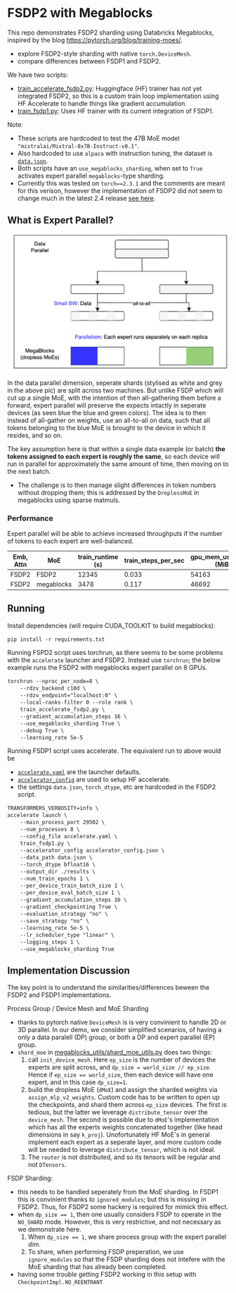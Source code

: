 # FSDP2 with Megablocks

This repo demonstrates FSDP2 sharding using Databricks Megablocks, inspired by the blog https://pytorch.org/blog/training-moes/.
- explore FSDP2-style sharding with native `torch.DeviceMesh`.
- compare differences between FSDP1 and FSDP2.

We have two scripts:
- [train_accelerate_fsdp2.py](./train_accelerate_fsdp2.py): Huggingface (HF) trainer has not yet integrated FSDP2, so this is a custom train loop implementation using HF Accelerate to handle things like gradient accumulation.
- [train_fsdp1.py](./train_fsdp1.py): Uses HF trainer with its current integration of FSDP1.

Note:
- These scripts are hardcoded to test the 47B MoE model `"mistralai/Mixtral-8x7B-Instruct-v0.1"`.
- Also hardcoded to use `alpaca` with instruction tuning, the dataset is [`data.json`](./data.json).
- Both scripts have an `use_megablocks_sharding`, when set to `True` activates expert parallel `megablocks`-type sharding.
- Currently this was tested on `torch==2.3.1` and the comments are meant for this verison, however the implementation of FSDP2 did not seem to change much in the latest 2.4 release [see here](https://github.com/pytorch/pytorch/blob/main/torch/distributed/fsdp/fully_sharded_data_parallel.py).

## What is Expert Parallel?

![Preview1](./imgs/expert-parallel.png)

In the data parallel dimension, seperate shards (stylised as white and grey in the above pic) are split across two machines. But unlike FSDP which will cut up a single MoE, with the intention of then all-gathering them before a forward, expert parallel will preserve the expects intactly in seperate devices (as seen blue the blue and green colors). The idea is to then instead of all-gather on weights, use an all-to-all on data, such that all tokens belonging to the blue MoE is brought to the device in which it resides, and so on. 

The key assumption here is that within a single data example (or batch) **the tokens assigned to each expert is roughly the same**, so each device will run in parallel for approximately the same amount of time, then moving on to the next batch. 
- The challenge is to then manage slight differences in token numbers without dropping them; this is addressed by the `DroplessMoE` in megablocks using sparse matmuls.

### Performance

Expert parallel will be able to achieve increased throughputs if the number of tokens to each expert are well-balanced.


Emb, Attn | MoE | train_runtime (s) | train_steps_per_sec | gpu_mem_used_peak (MiB)
--|--|--|--|--
FSDP2 | FSDP2 | 12345 | 0.033 | 54163
FSDP2 | megablocks | 3478 | 0.117 | 46692



## Running

Install dependencies (will require CUDA_TOOLKIT to build megablocks):
```
pip install -r requirements.txt
```

Running FSPD2 script uses torchrun, as there seems to be some problems with the `accelerate` launcher and FSDP2. Instead use `torchrun`; the below example runs the FSDP2 with megablocks expert parallel on 8 GPUs.
```
torchrun --nproc_per_node=8 \
	--rdzv_backend c10d \
	--rdzv_endpoint="localhost:0" \
	--local-ranks-filter 0 --role rank \
	train_accelerate_fsdp2.py \
	--gradient_accumulation_steps 16 \
	--use_megablocks_sharding True \
	--debug True \
	--learning_rate 5e-5
```

Running FSDP1 script uses accelerate. The equivalent run to above would be 
- [`accelerate.yaml`](./accelerate.yaml) are the launcher defaults.
- [`accelerator_config`](./accelerator_config.json) are used to setup HF accelerate.
- the settings `data.json`, `torch_dtype`, etc are hardcoded in the FSDP2 script.
```
TRANSFORMERS_VERBOSITY=info \
accelerate launch \
    --main_process_port 29502 \
    --num_processes 8 \
    --config_file accelerate.yaml \
	train_fsdp1.py \
    --accelerator_config accelerator_config.json \
    --data_path data.json \
    --torch_dtype bfloat16 \
    --output_dir ./results \
    --num_train_epochs 1 \
    --per_device_train_batch_size 1 \
    --per_device_eval_batch_size 1 \
    --gradient_accumulation_steps 16 \
    --gradient_checkpointing True \
    --evaluation_strategy "no" \
    --save_strategy "no" \
    --learning_rate 5e-5 \
    --lr_scheduler_type "linear" \
    --logging_steps 1 \
	--use_megablocks_sharding True
```

## Implementation Discussion

The key point is to understand the similarities/differences beween the FSDP2 and FSDP1 implementations. 

Process Group / Device Mesh and MoE Sharding
- thanks to pytorch native `DeviceMesh` is is very convinient to handle 2D or 3D parallel. In our demo, we consider simplified scenarios, of having a only a data paralell (DP) group, or both a DP and expert parallel (EP) group. 
- `shard_moe` in [megablocks_utils/shard_moe_utils.py](./megablocks_utils/shard_moe_utils.py) does two things:
    1. call `init_device_mesh`. Here `ep_size` is the number of devices the experts are split across, and `dp_size = world_size // ep_size`. Hence if `ep_size == world_size`, then each device will have one expert, and in this case `dp_size=1`. 
    2. build the dropless MoE (`dMoE`) and assign the sharded weights via `assign_mlp_v2_weights`. Custom code has to be written to open up the checkpoints, and shard them across `ep_size` devices. The first is tedious, but the latter we leverage `distribute_tensor` over the `device_mesh`. The second is possible due to `dMoE`'s implementation which has all the experts weights concatenated together (like head dimensions in say `k_proj`). Unofortunately HF MoE's in general implement each expert as a seperate layer, and more custom code will be needed to leverage `distribute_tensor`, which is not ideal.
    3. The `router` is not distributed, and so its tensors will be regular and not `DTensors`.

FSDP Sharding:
- this needs to be handled seperately from the MoE sharding. In FSDP1 this is convinient thanks to `ignored_modules`; but this is missing in FSDP2. Thus, for FSDP2 some hackery is required for mimick this effect.
- when `dp_size == 1`, then one usually considers FSDP to operate in the `NO_SHARD` mode. However, this is very restrictive, and not necessary as we demonstrate here. 
    1. When `dp_size == 1`, we share process group with the expert parallel dim.
    1. To share, when performing FSDP preperation, we use `ignore_modules` so that the FSDP sharding does not intefere with the MoE sharding that has already been completed.
- having some trouble getting FSDP2 working in this setup with `CheckpointImpl.NO_REENTRANT`

